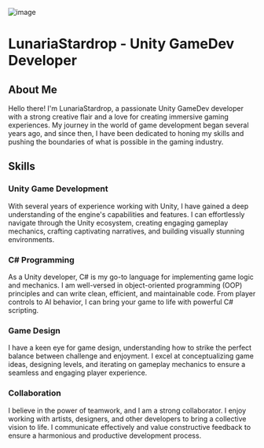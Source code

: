 ![image](https://github.com/LunariaStardrop/LunariaStardrop/assets/138375427/aaa382a0-9d22-4062-9fcb-686572f2fc34)

# LunariaStardrop - Unity GameDev Developer

## About Me

Hello there! I'm LunariaStardrop, a passionate Unity GameDev developer with a strong creative flair and a love for creating immersive gaming experiences. My journey in the world of game development began several years ago, and since then, I have been dedicated to honing my skills and pushing the boundaries of what is possible in the gaming industry.

## Skills

### Unity Game Development

With several years of experience working with Unity, I have gained a deep understanding of the engine's capabilities and features. I can effortlessly navigate through the Unity ecosystem, creating engaging gameplay mechanics, crafting captivating narratives, and building visually stunning environments.

### C# Programming

As a Unity developer, C# is my go-to language for implementing game logic and mechanics. I am well-versed in object-oriented programming (OOP) principles and can write clean, efficient, and maintainable code. From player controls to AI behavior, I can bring your game to life with powerful C# scripting.

### Game Design

I have a keen eye for game design, understanding how to strike the perfect balance between challenge and enjoyment. I excel at conceptualizing game ideas, designing levels, and iterating on gameplay mechanics to ensure a seamless and engaging player experience.

### Collaboration

I believe in the power of teamwork, and I am a strong collaborator. I enjoy working with artists, designers, and other developers to bring a collective vision to life. I communicate effectively and value constructive feedback to ensure a harmonious and productive development process.
